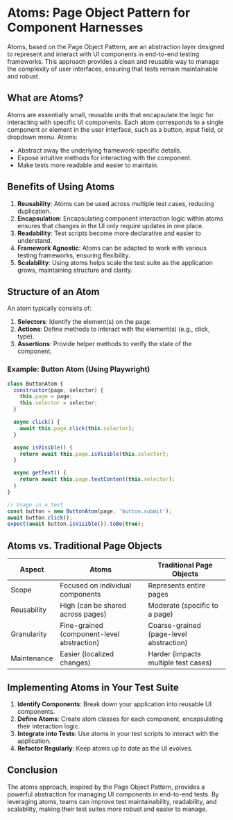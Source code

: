 # Atoms: Page Object Pattern for Component Harnesses

Atoms, based on the Page Object Pattern, are an abstraction layer designed to represent and interact with UI components in end-to-end testing frameworks. This approach provides a clean and reusable way to manage the complexity of user interfaces, ensuring that tests remain maintainable and robust.

## What are Atoms?
Atoms are essentially small, reusable units that encapsulate the logic for interacting with specific UI components. Each atom corresponds to a single component or element in the user interface, such as a button, input field, or dropdown menu. Atoms:

- Abstract away the underlying framework-specific details.
- Expose intuitive methods for interacting with the component.
- Make tests more readable and easier to maintain.

## Benefits of Using Atoms

1. **Reusability**: Atoms can be used across multiple test cases, reducing duplication.
2. **Encapsulation**: Encapsulating component interaction logic within atoms ensures that changes in the UI only require updates in one place.
3. **Readability**: Test scripts become more declarative and easier to understand.
4. **Framework Agnostic**: Atoms can be adapted to work with various testing frameworks, ensuring flexibility.
5. **Scalability**: Using atoms helps scale the test suite as the application grows, maintaining structure and clarity.

## Structure of an Atom

An atom typically consists of:

1. **Selectors**: Identify the element(s) on the page.
2. **Actions**: Define methods to interact with the element(s) (e.g., click, type).
3. **Assertions**: Provide helper methods to verify the state of the component.

### Example: Button Atom (Using Playwright)

```javascript
class ButtonAtom {
  constructor(page, selector) {
    this.page = page;
    this.selector = selector;
  }

  async click() {
    await this.page.click(this.selector);
  }

  async isVisible() {
    return await this.page.isVisible(this.selector);
  }

  async getText() {
    return await this.page.textContent(this.selector);
  }
}

// Usage in a test
const button = new ButtonAtom(page, 'button.submit');
await button.click();
expect(await button.isVisible()).toBe(true);
```

## Atoms vs. Traditional Page Objects

| Aspect                 | Atoms                                       | Traditional Page Objects            |
|------------------------|---------------------------------------------|-------------------------------------|
| Scope                 | Focused on individual components           | Represents entire pages             |
| Reusability           | High (can be shared across pages)           | Moderate (specific to a page)       |
| Granularity           | Fine-grained (component-level abstraction) | Coarse-grained (page-level abstraction) |
| Maintenance           | Easier (localized changes)                  | Harder (impacts multiple test cases) |

## Implementing Atoms in Your Test Suite

1. **Identify Components**: Break down your application into reusable UI components.
2. **Define Atoms**: Create atom classes for each component, encapsulating their interaction logic.
3. **Integrate into Tests**: Use atoms in your test scripts to interact with the application.
4. **Refactor Regularly**: Keep atoms up to date as the UI evolves.

## Conclusion
The atoms approach, inspired by the Page Object Pattern, provides a powerful abstraction for managing UI components in end-to-end tests. By leveraging atoms, teams can improve test maintainability, readability, and scalability, making their test suites more robust and easier to manage.
